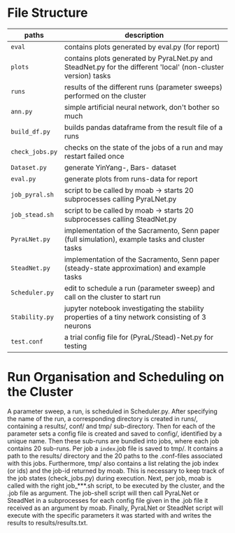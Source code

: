 # File Structure
| paths           | description
|-----------------|---------
| `eval`          | contains plots generated by eval.py (for report)
| `plots`	  | contains plots generated by PyraLNet.py and SteadNet.py for the different 'local' (non-cluster version) tasks
| `runs`          | results of the different runs (parameter sweeps) performed on the cluster
| `ann.py`        | simple artificial neural network, don't bother so much
| `build_df.py`   | builds pandas dataframe from the result file of a runs
| `check_jobs.py` | checks on the state of the jobs of a run and may restart failed once
| `Dataset.py`    | generate YinYang-, Bars- dataset
| `eval.py`       | generate plots from runs-data for report
| `job_pyral.sh`  | script to be called by moab -> starts 20 subprocesses calling PyraLNet.py
| `job_stead.sh`  | script to be called by moab -> starts 20 subprocesses calling SteadNet.py
| `PyraLNet.py`   | implementation of the Sacramento, Senn paper (full simulation), example tasks and cluster tasks
| `SteadNet.py`   | implementation of the Sacramento, Senn paper (steady-state approximation) and example tasks
| `Scheduler.py`  | edit to schedule a run (parameter sweep) and call on the cluster to start run
| `Stability.py`  | jupyter notebook investigating the stability properties of a tiny network consisting of 3 neurons 
| `test.conf`     | a trial config file for (PyraL/Stead)-Net.py for testing


# Run Organisation and Scheduling on the Cluster
A parameter sweep, a run, is scheduled in Scheduler.py. After specifying the name of the run, a corresponding directory is created in runs/, containing a results/, conf/ and tmp/ sub-directory.
Then for each of the parameter sets a config file is created and saved to config/, identified by a unique name. Then these sub-runs are bundled into jobs, where each job contains 20 sub-runs. Per job a `index`.job file is saved to tmp/. It contains a path to the results/ directory and the 20 paths to the .conf-files associated with this jobs. Furthermore, tmp/ also contains a list relating the job index (or ids) and the job-id returned by moab. This is necessary to keep track of the job states (check_jobs.py) during execution. Next, per job, moab is called with the right job_***.sh script, to be executed by the cluster, and the .job file as argument. The job-shell script will then call PyraLNet or SteadNet in a subprocesses for each config file given in the .job file it received as an argument by moab. Finally, PyraLNet or SteadNet script will execute with the specific parameters it was started with and writes the results to results/results.txt. 
